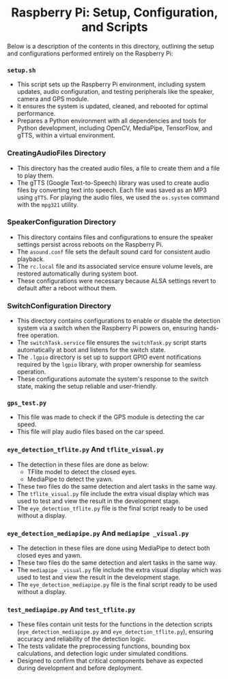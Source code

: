 <div align="center">

# Raspberry Pi: Setup, Configuration, and Scripts

</div>

Below is a description of the contents in this directory, outlining the setup and configurations performed entirely on the Raspberry Pi:

### `setup.sh`

- This script sets up the Raspberry Pi environment, including system updates, audio configuration, and testing peripherals like the speaker, camera and GPS module.
- It ensures the system is updated, cleaned, and rebooted for optimal performance.
- Prepares a Python environment with all dependencies and tools for Python development, including OpenCV, MediaPipe, TensorFlow, and gTTS, within a virtual environment.

### CreatingAudioFiles Directory

- This directory has the created audio files, a file to create them and a file to play them.
- The gTTS (Google Text-to-Speech) library was used to create audio files by converting text into speech. Each file was saved as an MP3 using `gTTS`. For playing the audio files, we used the `os.system` command with the `mpg321` utility.

### SpeakerConfiguration Directory

- This directory contains files and configurations to ensure the speaker settings persist across reboots on the Raspberry Pi.
- The `asound.conf` file sets the default sound card for consistent audio playback.
- The `rc.local` file and its associated service ensure volume levels, are restored automatically during system boot.
- These configurations were necessary because ALSA settings revert to default after a reboot without them.

### SwitchConfiguration Directory

- This directory contains configurations to enable or disable the detection system via a switch when the Raspberry Pi powers on, ensuring hands-free operation.
- The `switchTask.service` file ensures the `switchTask.py` script starts automatically at boot and listens for the switch state.
- The `.lgpio` directory is set up to support GPIO event notifications required by the `lgpio` library, with proper ownership for seamless operation.
- These configurations automate the system's response to the switch state, making the setup reliable and user-friendly.

### `gps_test.py`

- This file was made to check if the GPS module is detecting the car speed.
- This file will play audio files based on the car speed.

### `eye_detection_tflite.py` And `tflite_visual.py`

- The detection in these files are done as below:
  - TFlite model to detect the closed eyes.
  - MediaPipe to detect the yawn.
- These two files do the same detection and alert tasks in the same way.
- The `tflite_visual.py` file include the extra visual display which was used to test and view the result in the development stage.
- The `eye_detection_tflite.py` file is the final script ready to be used without a display.

### `eye_detection_mediapipe.py` And `mediapipe _visual.py`

- The detection in these files are done using MediaPipe to detect both closed eyes and yawn.
- These two files do the same detection and alert tasks in the same way.
- The `mediapipe _visual.py` file include the extra visual display which was used to test and view the result in the development stage.
- The `eye_detection_mediapipe.py` file is the final script ready to be used without a display.

### `test_mediapipe.py` And `test_tflite.py`

- These files contain unit tests for the functions in the detection scripts (`eye_detection_mediapipe.py` and `eye_detection_tflite.py`), ensuring accuracy and reliability of the detection logic.
- The tests validate the preprocessing functions, bounding box calculations, and detection logic under simulated conditions.
- Designed to confirm that critical components behave as expected during development and before deployment.
